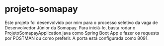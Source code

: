 # projeto-somapay
Este projeto foi desenvolvido por mim para o processo seletivo da vaga de Desenvolvedor Júnior da Somapay.
Para iniciá-lo, basta rodar o ProjetoSomapayApplication.java como Spring Boot App e fazer os requests por POSTMAN ou como preferir.
A porta está configurada como 8091.
